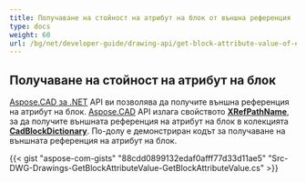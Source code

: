 ```yaml
---
title: Получаване на стойност на атрибут на блок от външна референция
type: docs
weight: 60
url: /bg/net/developer-guide/drawing-api/get-block-attribute-value-of-external-reference/
---
```


## **Получаване на стойност на атрибут на блок**

[Aspose.CAD за .NET](/cad/net/) API ви позволява да получите външна референция на атрибут на блок. [Aspose.CAD](https://products.aspose.com/cad/net/) API излага свойството [**XRefPathName**](https://reference.aspose.com/cad/net/aspose.cad.fileformats.cad.cadobjects/cadblockentity/properties/xrefpathname), за да получите външната референция на атрибут на блок в колекцията [**CadBlockDictionary**](https://reference.aspose.com/cad/net/aspose.cad.fileformats.cad/cadblockdictionary). По-долу е демонстриран кодът за получаване на външната референция на атрибут на блок.

{{< gist "aspose-com-gists" "88cdd0899132edaf0afff77d33d11ae5" "Src-DWG-Drawings-GetBlockAttributeValue-GetBlockAttributeValue.cs" >}}

